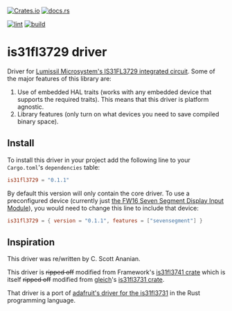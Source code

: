 [![Crates.io](https://img.shields.io/crates/v/is31fl3729)](https://crates.io/crates/is31fl3729)
[![docs.rs](https://img.shields.io/docsrs/is31fl3729)](https://docs.rs/is31fl3729/latest/is31fl3729/)

[![lint](https://github.com/cscott/is31fl3729-rs/actions/workflows/lint.yml/badge.svg)](https://github.com/cscott/is31fl3729-rs/actions/workflows/lint.yml)
[![build](https://github.com/cscott/is31fl3729-rs/actions/workflows/build.yml/badge.svg)](https://github.com/cscott/is31fl3729-rs/actions/workflows/build.yml)


# is31fl3729 driver

Driver for [Lumissil Microsystem's IS31FL3729 integrated circuit](https://www.lumissil.com/assets/pdf/core/IS31FL3729_DS.pdf). Some of the major features of this library are:

1. Use of embedded HAL traits (works with any embedded device that supports the required traits). This means that this driver is platform agnostic.
2. Library features (only turn on what devices you need to save compiled binary space).

## Install

To install this driver in your project add the following line to your `Cargo.toml`'s `dependencies` table:

```toml
is31fl3729 = "0.1.1"
```

By default this version will only contain the core driver.
To use a preconfigured device (currently just [the FW16 Seven Segment Display Input Module](https://community.frame.work/t/7-segment-display-input-module/50509)),
you would need to change this line to include that device:

```toml
is31fl3729 = { version = "0.1.1", features = ["sevensegment"] }
```

## Inspiration

This driver was re/written by C. Scott Ananian.

This driver is ~~ripped off~~ modified from Framework's [is31fl3741 crate](https://github.com/FrameworkComputer/is31fl3741-rs) which is itself ~~ripped off~~ modified from [gleich](https://github.com/gleich/)'s [is31fl3731 crate](https://github.com/gleich/is31fl3731).

That driver is a port of [adafruit's driver for the is31fl3731](https://github.com/adafruit/Adafruit_CircuitPython_IS31FL3731) in the Rust programming language.
